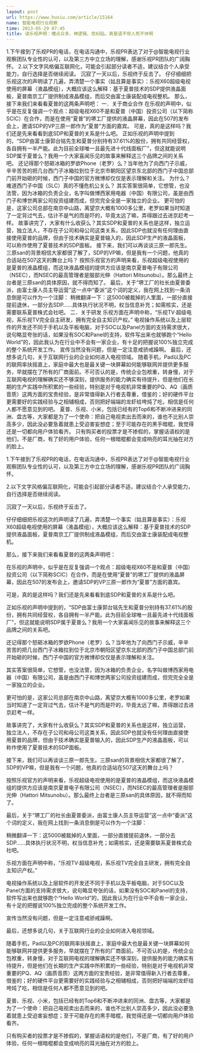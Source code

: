 ```yaml
---
layout: post
url: https://www.huxiu.com/article/15164
name: 智能电视行业观察
time: 2013-05-29 07:45
title: 读乐视声明：槽点众多、神逻辑、怨妇贴。真是语不惊人死不休啊
---
```

1.下午接到了乐视PR的电话，在电话沟通中，乐视PR表达了对于@智能电视行业观察团队专业性的认可，以及第三方中立立场的理解，感谢乐视PR团队的广阔胸怀。 2.以下文字风格偏互联网化，可能会引起部分读者不适，建议结合个人承受能力，自行选择是否继续阅读。 沉寂了一天以后，乐视终于反击了。 仔仔细细把乐视这次的声明读了几遍，弄清楚一个事实（姑且算是事实）：乐视X60超级电视使用的屏幕（液晶模组），大概应该这么解释：基于夏普技术的SDP提供液晶面板，夏普南京工厂提供制成液晶模组，而后交由富士康装配成电视整机。 那么，接下来我们来看看夏普的这两条声明吧： 一．关于商业合作 在乐视的声明中，似乎是在反复强调一个观点：超级电视X60不是和夏普（中国）投资公司（以下简称SCIC）在合作，而是在使用“夏普”的堺工厂提供的液晶屏幕，因此在507的发布会上，邀请SDP的VP三原一郎作为“夏普”方面的嘉宾。 可是，真的是这样吗？我们还是先来看看到底SDP和夏普的关系是什么吧。 正如乐视的声明中提到的，“SDP由富士康郭台铭先生和夏普分别持有37.61%的股份，拥有共同经营权，各自拥有一半产能。此为目前全球唯一且最先进十代线面板厂”，但这就能说明SDP属于夏普么？我用一个大家喜闻乐见的故事来解释这三个品牌之间的关系吧。 还记得那个怒砸冰箱的罗欲Phone（老罗）么？当年他为了向西门子示威，辛辛苦苦的把几台西门子冰箱拉到位于北京市朝阳区望京东北部的西门子中国总部门前开始砸的时候，西门子中国的官方微博却仅仅是表示理解和关注。 为什么？难道西门子中国（SLC）真的不懂危机公关么？ 其实答案很简单，它想管，也没法管，因为冰箱的负责企业，名字叫做博西家用电器（中国）有限公司，虽是由西门子和博世两家公司投资组建而成，但完完全全是一家独立的企业。 更可怕的是，这家公司总部在南京中山路，离望京大概有1000多公里，老罗如果当时知道了一定背过气去，估计不是气的而是吓的，毕竟太远了嘛，弄得跟过去进京赶考一样。 故事讲完了，大家有什么收获么？其实SDP和夏普的关系也是这样，独立运营，独立法人，不存在子公司和母公司这类关系，因此SDP也就没有任何理由直接使用夏普的品牌，但由于技术确实是夏普输入的，因此SDP生产的液晶面板，可以称作使用了夏普技术的SDP面板。 接下来，我们可以再谈谈三原一郎先生。三原san的背景相信大家都很了解了，SDP的VP嘛，但是我有一个问题，他真的合适站在507这天的舞台上吗？ 按照乐视官方的声明来看，乐视超级电视使用的是夏普的液晶模组，而这块液晶模组的提供方应该是南京夏普电子有限公司（NSEC），而NSEC的最高管理者是服部光伸（Hattori Mitsunobu）。那么最终上台者是三原san的具体原因，就不得而知了。 最后，关于“堺工厂的社长由夏普委派，由富士康人员主导运营”这一点中“委派”这个词的定义，我在网上找到一条消息倒是可以作为一个注脚： 稍微翻译一下：这5000被裁掉的人里面，一部分直接提前退休，一部分去SDP……具体执行状况不明，权当信息补充；如需核实，还是需要联系夏普株式会社吧。 二．关于研发 乐视方面在声明中称，“乐视TV·超级电视，系乐视TV完全自主研发，拥有完全自主知识产权。” 电视操作系统以及上层软件的开发还不同于手机以及平板电脑，对于SOC以及Panel方面的支持需求很大，说句略显夸张的话，如果没有SOC和Panel的支持，软件写出来也就够跑个“Hello World”的，因此我认为在行业中不会有一家企业，有十足的把握说100%独立完成的整个系统开发工作。 宣传当然没有问题，但是一定注意戒骄戒躁啊。 最后，还想多说几句，关于互联网行业的企业如何进入电视领域。 随着手机，Pad以及PC的联网率扶摇直上，家庭中最大也是最关键一块屏幕如何能够联网并提供更多服务，早就摆在了所有的厂商面前。不可否认的是，传统企业包袱重，转身慢，对于互联网电视的理解确实还不够深刻，提供服务的能力确实有待提升，但是他们在长期的生产实践中所积累的一些经验，特别是对于电视机非常重要的PQ、AQ（画质音质）这两方面的宝贵经验，是非常值得新入行者去尊重，借鉴的；好的硬件平台更需要好的实践经验与之相辅相成，否则把好端端的龙虾给垮炖了吃，相信是任何人都不愿意见到的吧。 夏普、乐视、小米，包括已经有的Top6和不断冲进来的同洲、盘古等，大家都是为了一个使命：把自己电视卖出去而来的，谁也不比别人崇高多少，因此没必要急着就患上受迫害妄想症；至于可能存在的黑手暗棍，我觉得还是一切都向用户体验看齐。 只有购买者的投票才是不掺假的，掌握话语权的是他们，不是厂商，有了好的用户体验，任何一根暗棍都会变成响亮的耳光抽在对方的脸上。

1.下午接到了乐视PR的电话，在电话沟通中，乐视PR表达了对于@智能电视行业观察团队专业性的认可，以及第三方中立立场的理解，感谢乐视PR团队的广阔胸怀。

2.以下文字风格偏互联网化，可能会引起部分读者不适，建议结合个人承受能力，自行选择是否继续阅读。

沉寂了一天以后，乐视终于反击了。

仔仔细细把乐视这次的声明读了几遍，弄清楚一个事实（姑且算是事实）：乐视X60超级电视使用的屏幕（液晶模组），大概应该这么解释：基于夏普技术的SDP提供液晶面板，夏普南京工厂提供制成液晶模组，而后交由富士康装配成电视整机。

那么，接下来我们来看看夏普的这两条声明吧：

在乐视的声明中，似乎是在反复强调一个观点：超级电视X60不是和夏普（中国）投资公司（以下简称SCIC）在合作，而是在使用“夏普”的堺工厂提供的液晶屏幕，因此在507的发布会上，邀请SDP的VP三原一郎作为“夏普”方面的嘉宾。

可是，真的是这样吗？我们还是先来看看到底SDP和夏普的关系是什么吧。

正如乐视的声明中提到的，“SDP由富士康郭台铭先生和夏普分别持有37.61%的股份，拥有共同经营权，各自拥有一半产能。此为目前全球唯一且最先进十代线面板厂”，但这就能说明SDP属于夏普么？我用一个大家喜闻乐见的故事来解释这三个品牌之间的关系吧。

还记得那个怒砸冰箱的罗欲Phone（老罗）么？当年他为了向西门子示威，辛辛苦苦的把几台西门子冰箱拉到位于北京市朝阳区望京东北部的西门子中国总部门前开始砸的时候，西门子中国的官方微博却仅仅是表示理解和关注。

其实答案很简单，它想管，也没法管，因为冰箱的负责企业，名字叫做博西家用电器（中国）有限公司，虽是由西门子和博世两家公司投资组建而成，但完完全全是一家独立的企业。

更可怕的是，这家公司总部在南京中山路，离望京大概有1000多公里，老罗如果当时知道了一定背过气去，估计不是气的而是吓的，毕竟太远了嘛，弄得跟过去进京赶考一样。

故事讲完了，大家有什么收获么？其实SDP和夏普的关系也是这样，独立运营，独立法人，不存在子公司和母公司这类关系，因此SDP也就没有任何理由直接使用夏普的品牌，但由于技术确实是夏普输入的，因此SDP生产的液晶面板，可以称作使用了夏普技术的SDP面板。

接下来，我们可以再谈谈三原一郎先生。三原san的背景相信大家都很了解了，SDP的VP嘛，但是我有一个问题，他真的合适站在507这天的舞台上吗？

按照乐视官方的声明来看，乐视超级电视使用的是夏普的液晶模组，而这块液晶模组的提供方应该是南京夏普电子有限公司（NSEC），而NSEC的最高管理者是服部光伸（Hattori Mitsunobu）。那么最终上台者是三原san的具体原因，就不得而知了。

最后，关于“堺工厂的社长由夏普委派，由富士康人员主导运营”这一点中“委派”这个词的定义，我在网上找到一条消息倒是可以作为一个注脚：

稍微翻译一下：这5000被裁掉的人里面，一部分直接提前退休，一部分去SDP……具体执行状况不明，权当信息补充；如需核实，还是需要联系夏普株式会社吧。

乐视方面在声明中称，“乐视TV·超级电视，系乐视TV完全自主研发，拥有完全自主知识产权。”

电视操作系统以及上层软件的开发还不同于手机以及平板电脑，对于SOC以及Panel方面的支持需求很大，说句略显夸张的话，如果没有SOC和Panel的支持，软件写出来也就够跑个“Hello World”的，因此我认为在行业中不会有一家企业，有十足的把握说100%独立完成的整个系统开发工作。

宣传当然没有问题，但是一定注意戒骄戒躁啊。

最后，还想多说几句，关于互联网行业的企业如何进入电视领域。

随着手机，Pad以及PC的联网率扶摇直上，家庭中最大也是最关键一块屏幕如何能够联网并提供更多服务，早就摆在了所有的厂商面前。不可否认的是，传统企业包袱重，转身慢，对于互联网电视的理解确实还不够深刻，提供服务的能力确实有待提升，但是他们在长期的生产实践中所积累的一些经验，特别是对于电视机非常重要的PQ、AQ（画质音质）这两方面的宝贵经验，是非常值得新入行者去尊重，借鉴的；好的硬件平台更需要好的实践经验与之相辅相成，否则把好端端的龙虾给垮炖了吃，相信是任何人都不愿意见到的吧。

夏普、乐视、小米，包括已经有的Top6和不断冲进来的同洲、盘古等，大家都是为了一个使命：把自己电视卖出去而来的，谁也不比别人崇高多少，因此没必要急着就患上受迫害妄想症；至于可能存在的黑手暗棍，我觉得还是一切都向用户体验看齐。

只有购买者的投票才是不掺假的，掌握话语权的是他们，不是厂商，有了好的用户体验，任何一根暗棍都会变成响亮的耳光抽在对方的脸上。

